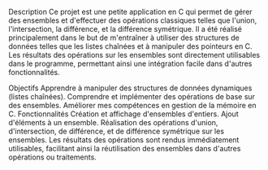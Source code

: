 Description
Ce projet est une petite application en C qui permet de gérer des ensembles et d'effectuer des opérations classiques telles que l'union, l'intersection, la différence, et la différence symétrique. Il a été réalisé principalement dans le but de m'entraîner à utiliser des structures de données telles que les listes chaînées et à manipuler des pointeurs en C. Les résultats des opérations sur les ensembles sont directement utilisables dans le programme, permettant ainsi une intégration facile dans d'autres fonctionnalités.

Objectifs
Apprendre à manipuler des structures de données dynamiques (listes chaînées).
Comprendre et implémenter des opérations de base sur des ensembles.
Améliorer mes compétences en gestion de la mémoire en C.
Fonctionnalités
Création et affichage d'ensembles d'entiers.
Ajout d'éléments à un ensemble.
Réalisation des opérations d'union, d'intersection, de différence, et de différence symétrique sur les ensembles.
Les résultats des opérations sont rendus immédiatement utilisables, facilitant ainsi la réutilisation des ensembles dans d'autres opérations ou traitements.
